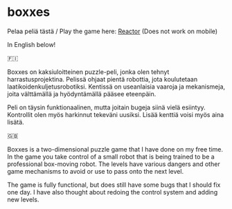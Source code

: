 # boxxes
Pelaa peliä tästä / Play the game here: [Reactor](http://users.jyu.fi/~joalerho/games/reactor/) (Does not work on mobile)

In English below!

🇫🇮

Boxxes on kaksiuloitteinen puzzle-peli, jonka olen tehnyt harrastusprojektina. Pelissä ohjaat pientä robottia, jota koulutetaan laatikoidenkuljetusrobotiksi. Kentissä on useanlaisia vaaroja ja mekanismeja, joita välttämällä ja hyödyntämällä pääsee eteenpäin.

Peli on täysin funktionaalinen, mutta joitain bugeja siinä vielä esiintyy. Kontrollit olen myös harkinnut tekeväni uusiksi. Lisää kenttiä voisi myös aina lisätä.

🇬🇧

Boxxes is a two-dimensional puzzle game that I have done on my free time. In the game you take control of a small robot that is being trained to be a professional box-moving robot. The levels have various dangers and other game mechanisms to avoid or use to pass onto the next level.

The game is fully functional, but does still have some bugs that I should fix one day. I have also thought about redoing the control system and adding new levels.
